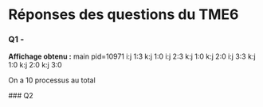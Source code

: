 # Réponses des questions du TME6

### Q1 -
**Affichage obtenu :**
main pid=10971
 i:j 1:3
 k:j 1:0
 i:j 2:3
 k:j 1:0
 k:j 2:0
 i:j 3:3
 k:j 1:0
 k:j 2:0
 k:j 3:0

 On a 10 processus au total

 ### Q2 